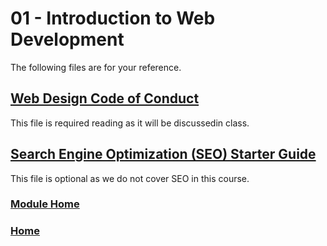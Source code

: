 # 01 - Introduction to Web Development
The following files are for your reference.

## [Web Design Code of Conduct](files/WebDesignersCodeofConduct.pdf)
This file is required reading as it will be discussedin class.

## [Search Engine Optimization (SEO) Starter Guide](files/search-engine-optimization-starter-guide.pdf)
This file is optional as we do not cover SEO in this course.

### [Module Home](../README.md)

### [Home](../../README.md)